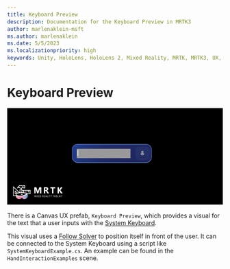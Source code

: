 ```yaml
---
title: Keyboard Preview
description: Documentation for the Keyboard Preview in MRTK3
author: marlenaklein-msft
ms.author: marlenaklein
ms.date: 5/5/2023
ms.localizationpriority: high
keywords: Unity, HoloLens, HoloLens 2, Mixed Reality, MRTK, MRTK3, UX, Keyboard Preview
---
```


# Keyboard Preview

![Image showing a keyboard preview](images/keyboardpreview.png)

There is a Canvas UX prefab, `Keyboard Preview`, which provides a visual for the text that a user inputs with the [System Keyboard](/windows/mixed-reality/mrtk-unity/mrtk3-input/packages/input/system-keyboard).

This visual uses a [Follow Solver](/windows/mixed-reality/mrtk-unity/mrtk3-spatialmanipulation/packages/spatialmanipulation/solvers/solver#follow) to position itself in front of the user. It can be connected to the System Keyboard using a script like `SystemKeyboardExample.cs`. An example can be found in the `HandInteractionExamples` scene.